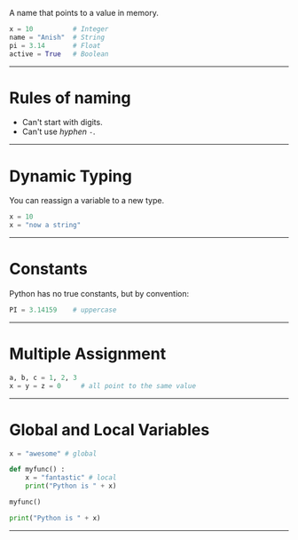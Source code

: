  A name that points to a value in memory.

``` python
x = 10          # Integer
name = "Anish"  # String
pi = 3.14       # Float
active = True   # Boolean
```

---
# Rules of naming
- Can't start with digits.
- Can't use _hyphen_ `-`.

---
# Dynamic Typing
You can reassign a variable to a new type.
``` python
x = 10
x = "now a string"
```

---
# Constants
Python has no true constants, but by convention:
``` python
PI = 3.14159    # uppercase
```

---
# Multiple Assignment
``` python
a, b, c = 1, 2, 3
x = y = z = 0     # all point to the same value
```

---
# Global and Local Variables
``` python
x = "awesome" # global

def myfunc() :
	x = "fantastic" # local
	print("Python is " + x)

myfunc()

print("Python is " + x)
```

---




